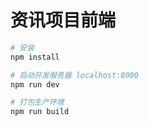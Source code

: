 # 资讯项目前端


``` bash
# 安装
npm install

# 启动开发服务器 localhost:8000
npm run dev

# 打包生产环境
npm run build
```